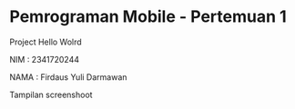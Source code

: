 # Pemrograman Mobile - Pertemuan 1
Project Hello Wolrd

NIM : 2341720244

NAMA : Firdaus Yuli Darmawan

Tampilan screenshoot